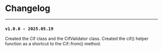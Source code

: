 # Changelog

---
### `v1.0.0 - 2025.05.19`

Created the Cif class and the CifValidator class.
Created the cif() helper function as a shortcut to the Cif::from() method.
